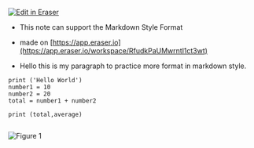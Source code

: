[![Edit in Eraser](https://firebasestorage.googleapis.com/v0/b/second-petal-295822.appspot.com/o/images%2Fgithub%2FOpen%20in%20Eraser.svg?alt=media&token=968381c8-a7e7-472a-8ed6-4a6626da5501)](https://app.eraser.io/workspace/RfudkPaUMwrntl1ct3wt)
- This note can support the Markdown Style Format
- made on [﻿https://app.eraser.io](https://app.eraser.io/workspace/RfudkPaUMwrntl1ct3wt) 
 

- Hello this is my paragraph to practice more format in markdown style.
 

```
print ('Hello World')
number1 = 10
number2 = 20
total = number1 + number2

print (total,average)
 
```
![Figure 1](https://eraser.imgix.net/workspaces/RfudkPaUMwrntl1ct3wt/eGfKDAABbSZzSOsopRzgBwQroF63/---figure---4O5eeRJhnEqVaheyuQK6hA.svg?ixlib=js-3.7.0 "Figure 1")




<!--- Eraser file: https://app.eraser.io/workspace/RfudkPaUMwrntl1ct3wt --->